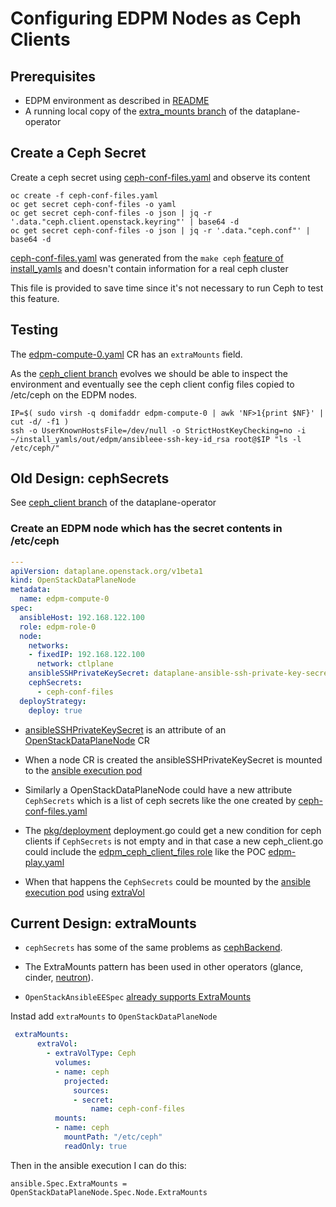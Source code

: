 # Configuring EDPM Nodes as Ceph Clients

## Prerequisites

- EDPM environment as described in [README](README.md)
- A running local copy of the [extra_mounts branch](https://github.com/fultonj/dataplane-operator/tree/extra_mounts) of the dataplane-operator

## Create a Ceph Secret

Create a ceph secret using
[ceph-conf-files.yaml](ceph-conf-files.yaml)
and observe its content
```
oc create -f ceph-conf-files.yaml
oc get secret ceph-conf-files -o yaml
oc get secret ceph-conf-files -o json | jq -r '.data."ceph.client.openstack.keyring"' | base64 -d
oc get secret ceph-conf-files -o json | jq -r '.data."ceph.conf"' | base64 -d
```
[ceph-conf-files.yaml](ceph-conf-files.yaml) was generated from the `make ceph`
[feature of install_yamls](https://github.com/openstack-k8s-operators/install_yamls/commit/6004b88ccaaff7751ed71115ba0093a997a1762)
and doesn't contain information for a real ceph cluster

This file is provided to save time since it's not necessary to run
Ceph to test this feature.

## Testing

The [edpm-compute-0.yaml](edpm-compute-0.yaml) CR has an `extraMounts`
field.

As the
[ceph_client branch](https://github.com/fultonj/dataplane-operator/tree/ceph_client)
evolves we should be able to inspect the environment and eventually
see the ceph client config files copied to /etc/ceph on the EDPM nodes.
```
IP=$( sudo virsh -q domifaddr edpm-compute-0 | awk 'NF>1{print $NF}' | cut -d/ -f1 )
ssh -o UserKnownHostsFile=/dev/null -o StrictHostKeyChecking=no -i ~/install_yamls/out/edpm/ansibleee-ssh-key-id_rsa root@$IP "ls -l /etc/ceph/"
```

## Old Design: cephSecrets

See [ceph_client branch](https://github.com/fultonj/dataplane-operator/tree/ceph_client) of the dataplane-operator

### Create an EDPM node which has the secret contents in /etc/ceph

```yaml
---
apiVersion: dataplane.openstack.org/v1beta1
kind: OpenStackDataPlaneNode
metadata:
  name: edpm-compute-0
spec:
  ansibleHost: 192.168.122.100
  role: edpm-role-0
  node:
    networks:
    - fixedIP: 192.168.122.100
      network: ctlplane
    ansibleSSHPrivateKeySecret: dataplane-ansible-ssh-private-key-secret
    cephSecrets:
      - ceph-conf-files
  deployStrategy:
    deploy: true
```

- [ansibleSSHPrivateKeySecret](https://github.com/openstack-k8s-operators/dataplane-operator/pull/54/files)
is an attribute of an 
[OpenStackDataPlaneNode](https://openstack-k8s-operators.github.io/dataplane-operator/openstack_dataplanenode) CR

- When a node CR is created the ansibleSSHPrivateKeySecret is mounted to the
[ansible execution pod](https://github.com/openstack-k8s-operators/dataplane-operator/blob/main/pkg/util/ansible_execution.go)

- Similarly a OpenStackDataPlaneNode could have a new attribute
  `CephSecrets` which is a list of ceph secrets like the one created
  by [ceph-conf-files.yaml](ceph-conf-files.yaml)

- The [pkg/deployment](https://github.com/openstack-k8s-operators/dataplane-operator/tree/main/pkg/deployment)
deployment.go could get a new condition for ceph clients if
`CephSecrets` is not empty and in that case a new ceph_client.go could
include the 
[edpm_ceph_client_files role](https://github.com/openstack-k8s-operators/edpm-ansible/tree/main/edpm_ansible/roles/edpm_ceph_client_files)
like the POC [edpm-play.yaml](../crc/cr/edpm-play.yaml)

- When that happens the `CephSecrets` could be mounted by the
[ansible execution pod](https://github.com/openstack-k8s-operators/dataplane-operator/blob/main/pkg/util/ansible_execution.go)
using
[extraVol](https://github.com/fultonj/zed/blob/main/crc/config_files_to_services.md)

## Current Design: extraMounts

- `cephSecrets` has some of the same problems as
[cephBackend](https://github.com/fultonj/zed/blob/main/crc/config_files_to_services.md#why-is-extravol-better-than-cephbackend).

- The ExtraMounts pattern has been used in other operators (glance,
  cinder, [neutron](https://github.com/openstack-k8s-operators/neutron-operator/pull/126)).

- `OpenStackAnsibleEESpec`
[already supports ExtraMounts](https://github.com/openstack-k8s-operators/openstack-ansibleee-operator/blob/main/api/v1alpha1/openstack_ansibleee_types.go#L62)

Instad add `extraMounts` to `OpenStackDataPlaneNode`

```yaml
 extraMounts:
      extraVol:
        - extraVolType: Ceph
          volumes:
          - name: ceph
            projected:
              sources:
              - secret:
                  name: ceph-conf-files
          mounts:
          - name: ceph
            mountPath: "/etc/ceph"
            readOnly: true
```

Then in the ansible execution I can do this:

```
ansible.Spec.ExtraMounts = OpenStackDataPlaneNode.Spec.Node.ExtraMounts
```

